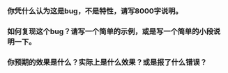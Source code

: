 ### 你凭什么认为这是bug，不是特性，请写8000字说明。



### 如何复现这个bug？请写一个简单的示例，或是写一个简单的小段说明一下。



### 你预期的效果是什么？实际上是什么效果？或是报了什么错误？



